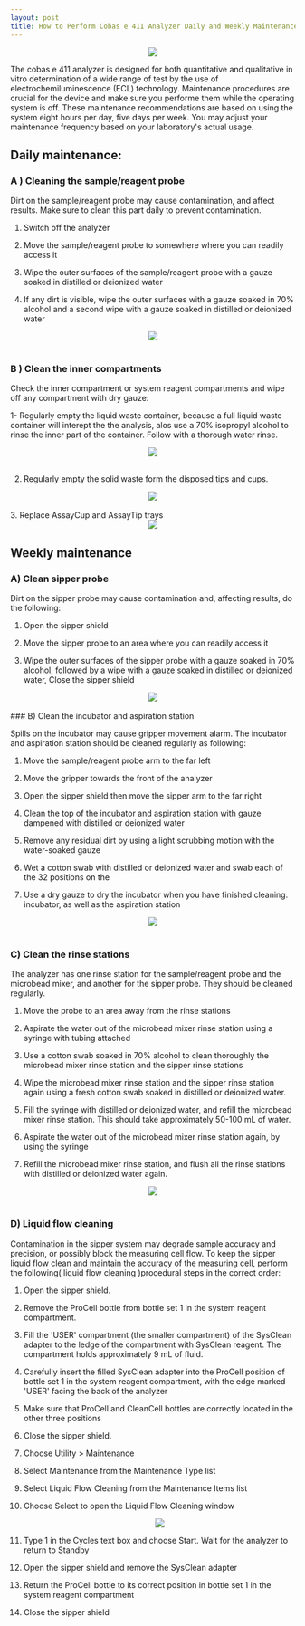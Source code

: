 ```yaml
---
layout: post
title: How to Perform Cobas e 411 Analyzer Daily and Weekly Maintenance Procedures
---
```



<div style="text-align:center"><img src="/images/cobas_e_411_analyzer1.png" /></div>

The cobas e 411 analyzer is designed for both quantitative and qualitative in vitro determination of a wide range of test by the use of electrochemiluminescence (ECL) technology. Maintenance procedures are crucial for the device and make sure you performe them while the operating system is off. These maintenance recommendations are based on using the system eight hours per day, five days per week. You may adjust your maintenance frequency based on your laboratory's actual usage. 


## Daily maintenance: 

### A ) Cleaning the sample/reagent probe

Dirt on the sample/reagent probe may cause contamination, and affect results. Make sure to clean this part daily to prevent contamination.

1. Switch off the analyzer

2. Move the sample/reagent probe to somewhere where you can readily access it

3. Wipe the outer surfaces of the sample/reagent probe with a gauze soaked in distilled or deionized water

4. If any dirt is visible, wipe the outer surfaces with a gauze soaked in 70% alcohol and a second wipe with a gauze soaked in distilled or deionized water


<div style="text-align:center"><img src="/images/cobas_e_411_analyzer2.png" /></div>

<br>

### B ) Clean the inner compartments

Check the inner compartment or system reagent compartments and wipe off any compartment with dry gauze:

1- Regularly empty the liquid waste container, because a full liquid waste container will interept the the analysis, alos use a 70% isopropyl alcohol to rinse the inner part of the container. Follow with a thorough water rinse.


<div style="text-align:center"><img src="/images/cobas_e_411_analyzer3.jpg" /></div>

<br>

2. Regularly empty the solid waste form the disposed tips and cups.

<div style="text-align:center"><img src="/images/cobas_e_411_analyzer3b.jpg" /></div>

<br>
3. Replace AssayCup and AssayTip trays


<div style="text-align:center"><img src="/images/cobas_e_411_analyzer4.jpg" /></div>




## Weekly maintenance


### A) Clean sipper probe


Dirt on the sipper probe may cause contamination and, affecting results, do the following:

1. Open the sipper shield

2. Move the sipper probe to an area where you can readily access it

3. Wipe the outer surfaces of the sipper probe with a gauze soaked in 70% alcohol, followed by a wipe with a gauze soaked in distilled or deionized water, Close the sipper shield

<div style="text-align:center"><img src="/images/cobas_e_411_analyzer5.jpg" /></div>

<Br>
### B) Clean the incubator and aspiration station

Spills on the incubator may cause gripper movement alarm. The incubator and aspiration station should be cleaned regularly as following:

1. Move the sample/reagent probe arm to the far left

2. Move the gripper towards the front of the analyzer

3. Open the sipper shield then move the sipper arm to the far right
 
4. Clean the top of the incubator and aspiration station with gauze  dampened with distilled or deionized water

5. Remove any residual dirt by using a light scrubbing motion with the water-soaked gauze
 
6. Wet a cotton swab with distilled or deionized water and swab each of the 32 positions on the

7. Use a dry gauze to dry the incubator when you have finished cleaning. incubator, as well as the aspiration station



<div style="text-align:center"><img src="/images/cobas_e_411_analyzer6.png" /></div>

<Br>


### C) Clean the rinse stations

The analyzer has one rinse station for the sample/reagent probe and the microbead mixer, and another for the sipper probe. They should be cleaned regularly. 

1. Move the probe to an area away from the rinse stations

2. Aspirate the water out of the microbead mixer rinse station using a syringe with tubing attached

3. Use a cotton swab soaked in 70% alcohol to clean thoroughly the microbead mixer rinse station and the sipper rinse stations

4. Wipe the microbead mixer rinse station and the sipper rinse station again using a fresh cotton swab soaked in distilled or deionized water.

5. Fill the syringe with distilled or deionized water, and refill the microbead mixer rinse station. This should take approximately 50-100 mL of water.

6. Aspirate the water out of the microbead mixer rinse station again, by using the syringe

7. Refill the microbead mixer rinse station, and flush all the rinse stations with distilled or deionized water again.


<div style="text-align:center"><img src="/images/cobas_e_411_analyzer7.jpg" /></div>

<br>

### D) Liquid flow cleaning

Contamination in the sipper system may degrade sample accuracy and precision, or possibly block the measuring cell flow. To keep the sipper liquid flow clean and maintain the accuracy of the measuring cell, perform the following( liquid flow cleaning )procedural steps in the correct order:

1. Open the sipper shield. 

2. Remove the ProCell bottle from bottle set 1 in the system reagent compartment. 

3. Fill the 'USER' compartment (the smaller compartment) of the SysClean adapter to the ledge of the compartment with SysClean reagent. The compartment holds approximately 9 mL of fluid. 

4. Carefully insert the filled SysClean adapter into the ProCell position of bottle set 1 in the system reagent compartment, with the edge marked 'USER' facing the back of the analyzer 
 
5. Make sure that ProCell and CleanCell bottles are correctly located in the other three positions 

6. Close the sipper shield.

7. Choose Utility > Maintenance

8. Select Maintenance from the Maintenance Type list 

9. Select Liquid Flow Cleaning from the Maintenance Items list

10. Choose Select to open the Liquid Flow Cleaning window

    
    <div style="text-align:center"><img src="/images/cobas_e_411_analyzer9.jpg" /></div>



11. Type 1 in the Cycles text box and choose Start. Wait for the analyzer to return to Standby

12. Open the sipper shield and remove the SysClean adapter

13. Return the ProCell bottle to its correct position in bottle set 1 in the system reagent compartment

14. Close the sipper shield






